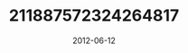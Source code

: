 ---
title: "211887572324264817"
image: "2012-06-12 15.29.48 211887572324264817_46248401"
date: "2012-06-12"
type: "photo"
---